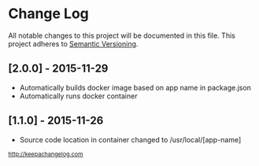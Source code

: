 # Change Log

All notable changes to this project will be documented in this file.
This project adheres to [Semantic Versioning](http://semver.org/).

## [2.0.0] - 2015-11-29
- Automatically builds docker image based on app name in package.json
- Automatically runs docker container

## [1.1.0] - 2015-11-26
- Source code location in container changed to /usr/local/[app-name]

<sub>http://keepachangelog.com</sub>
